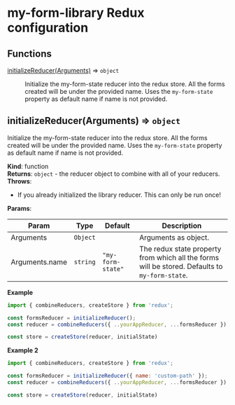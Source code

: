 # my-form-library Redux configuration

## Functions

<dl>
<dt><a href="#initializeReducer">initializeReducer(Arguments)</a> ⇒ <code>object</code></dt>
<dd><p>Initialize the my-form-state reducer into the redux store. All the forms created will be under the provided name. Uses the <code>my-form-state</code> property
as default name if name is not provided.</p>
</dd>
</dl>

<a name="initializeReducer"></a>

## initializeReducer(Arguments) ⇒ <code>object</code>

Initialize the my-form-state reducer into the redux store. All the forms created will be under the provided name. Uses the `my-form-state` property
as default name if name is not provided.

**Kind**: function  
**Returns**: <code>object</code> - the reducer object to combine with all of your reducers.  
**Throws**:

- If you already initialized the library reducer. This can only be run once!

**Params**:

| Param          | Type                | Default                                | Description                                                                                    |
| -------------- | ------------------- | -------------------------------------- | ---------------------------------------------------------------------------------------------- |
| Arguments      | <code>Object</code> |                                        | Arguments as object.                                                                           |
| Arguments.name | <code>string</code> | <code>&quot;my-form-state&quot;</code> | The redux state property from which all the forms will be stored. Defaults to `my-form-state`. |

**Example**

```js
import { combineReducers, createStore } from 'redux';

const formsReducer = initializeReducer();
const reducer = combineReducers({ ..yourAppReducer, ...formsReducer })

const store = createStore(reducer, initialState)

```

**Example 2**

```js
import { combineReducers, createStore } from 'redux';

const formsReducer = initializeReducer({ name: 'custom-path' });
const reducer = combineReducers({ ..yourAppReducer, ...formsReducer })

const store = createStore(reducer, initialState)

```
